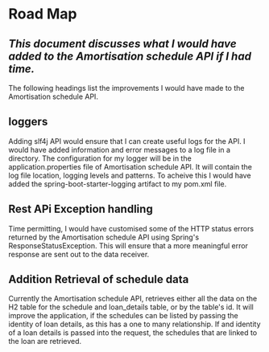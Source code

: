 # Road Map
## _This document discusses what I would have added to the Amortisation schedule API if I had time._

The following headings list the improvements I would have made to the Amortisation schedule API.

## loggers
Adding slf4j API would ensure that I can create useful logs for the API.  I would have added information and error messages to a
log file in a directory. The configuration for my logger will be in the application.properties file of Amortisation schedule API.
It will contain the log file location, logging levels and patterns. To acheive this I would have added the spring-boot-starter-logging
artifact to my pom.xml file.

## Rest APi Exception handling
Time permitting, I would have customised some of the HTTP status errors returned by the Amortisation schedule API using Spring's ResponseStatusException.  This will ensure that a more meaningful error response are sent out to the data receiver.

## Addition Retrieval of schedule data
Currently the Amortisation schedule API, retrieves either all the data on the H2 table for the schedule and loan_details table, or by the table's id.
It will improve the application, if the schedules can be listed by passing the identity of loan details, as this has a one to many relationship. If and identity of a loan details is passed into the request, the schedules that are linked to the loan are retrieved.


